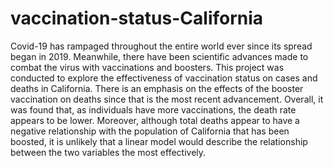 # vaccination-status-California
Covid-19 has rampaged throughout the entire world ever since its spread began in 2019. Meanwhile, there have been scientific advances made to combat the virus with vaccinations and boosters. This project was conducted to explore the effectiveness of vaccination status on cases and deaths in California. There is an emphasis on the effects of the booster vaccination on deaths since that is the most recent advancement. Overall, it was found that, as individuals have more vaccinations, the death rate appears to be lower. Moreover, although total deaths appear to have a negative relationship with the population of California that has been boosted, it is unlikely that a linear model would describe the relationship between the two variables the most effectively.
